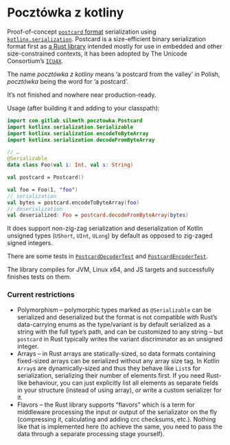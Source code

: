 # Pocztówka z kotliny

Proof-of-concept [`postcard` format](https://postcard.jamesmunns.com/wire-format.html) serialization using [`kotlinx.serialization`](https://github.com/Kotlin/kotlinx.serialization). Postcard is a size-efficient binary serialization format first as [a Rust library](https://crates.io/crates/postcard) intended mostly for use in embedded and other size-constrained contexts, it has been adopted by The Unicode Consortium’s [`ICU4X`](https://github.com/unicode-org/icu4x/issues/869).

The name *pocztówka z kotliny* means ‘a postcard from the valley’ in Polish, *pocztówka* being the word for ‘a postcard’.

It’s not finished and nowhere near production-ready.

Usage (after building it and adding to your classpath):

```kotlin
import com.gitlab.silmeth.pocztowka.Postcard
import kotlinx.serialization.Serializable
import kotlinx.serialization.encodeToByteArray
import kotlinx.serialization.decodeFromByteArray

// …
@Serializable
data class Foo(val i: Int, val s: String)

val postcard = Postcard()

val foo = Foo(1, "foo")
// serialization
val bytes = postcard.encodeToByteArray(foo)
// deserialization
val deserialized: Foo = postcard.decodeFromByteArray(bytes)
```

It does support non-zig-zag serialization and deserialization of Kotlin unsigned types (`UShort`, `UInt`, `ULong`) by default as opposed to zig-zaged signed integers.

There are some tests in [`PostcardDecoderTest`](lib/src/test/kotlin/com/gitlab/silmeth/pocztowka/PostcardDecoderTest.kt) and [`PostcardEncoderTest`](lib/src/test/kotlin/com/gitlab/silmeth/pocztowka/PostcardEncoderTest.kt).

The library compiles for JVM, Linux x64, and JS targets and successfully finishes tests on them.

### Current restrictions
* Polymorphism – polymorphic types marked as `@Serializable` can be serialized and deserialized but the format is not compatible with Rust’s data-carrying enums as the type/variant is by default serialized as a string with the full type’s path, and can be customized to any string – but `postcard` in Rust typically writes the variant discriminator as an unsigned integer.
* Arrays – in Rust arrays are statically-sized, so data formats containing fixed-sized arrays can be serialized without any array size tag. In Kotlin `Array`s are dynamically-sized and thus they behave like `List`s for serialization, serializing their number of elements first. If you need Rust-like behaviour, you can just explicitly list all elements as separate fields in your structure (instead of using array), or write a custom serializer for it.
* Flavors – the Rust library supports “flavors” which is a term for middleware processing the input or output of the serializator on the fly (compressing it, calculating and adding crc checksums, etc.). Nothing like that is implemented here (to achieve the same, you need to pass the data through a separate processing stage yourself).

